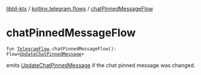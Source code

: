[libtd-ktx](../index.md) / [kotlinx.telegram.flows](index.md) / [chatPinnedMessageFlow](./chat-pinned-message-flow.md)

# chatPinnedMessageFlow

`fun `[`TelegramFlow`](../kotlinx.telegram.core/-telegram-flow/index.md)`.chatPinnedMessageFlow(): Flow<`[`UpdateChatPinnedMessage`](https://tdlibx.github.io/td/docs/org/drinkless/td/libcore/telegram/TdApi.UpdateChatPinnedMessage.html)`>`

emits [UpdateChatPinnedMessage](https://tdlibx.github.io/td/docs/org/drinkless/td/libcore/telegram/TdApi.UpdateChatPinnedMessage.html) if the chat pinned message was changed.

